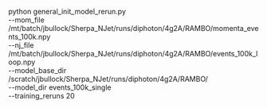 python general_init_model_rerun.py \
--mom_file /mt/batch/jbullock/Sherpa_NJet/runs/diphoton/4g2A/RAMBO/momenta_events_100k.npy \
--nj_file /mt/batch/jbullock/Sherpa_NJet/runs/diphoton/4g2A/RAMBO/events_100k_loop.npy \
--model_base_dir /scratch/jbullock/Sherpa_NJet/runs/diphoton/4g2A/RAMBO/ \
--model_dir events_100k_single \
--training_reruns 20